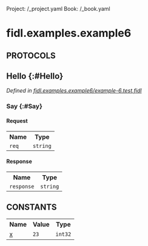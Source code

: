 Project: /_project.yaml
Book: /_book.yaml

# fidl.examples.example6


## **PROTOCOLS**

## Hello {:#Hello}
*Defined in [fidl.examples.example6/example-6.test.fidl](https://fuchsia.googlesource.com/fuchsia/+/master/zircon/tools/fidl/examples/example-6.test.fidl#9)*


### Say {:#Say}


#### Request
<table>
    <tr><th>Name</th><th>Type</th></tr>
    <tr>
            <td><code>req</code></td>
            <td>
                <code>string</code>
            </td>
        </tr></table>


#### Response
<table>
    <tr><th>Name</th><th>Type</th></tr>
    <tr>
            <td><code>response</code></td>
            <td>
                <code>string</code>
            </td>
        </tr></table>















## **CONSTANTS**



<table>
    <tr><th>Name</th><th>Value</th><th>Type</th></tr><tr>
            <td><a href="https://fuchsia.googlesource.com/fuchsia/+/master/zircon/tools/fidl/examples/example-6.test.fidl#7">x</a></td>
            <td>
                    <code>23</code>
                </td>
                <td><code>int32</code></td>
        </tr>
    
</table>

